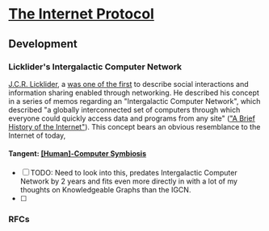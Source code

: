 # [The Internet Protocol](/docs/Internet-Protocol/index.md)

## Development

### Licklider's Intergalactic Computer Network

[J.C.R. Licklider](https://en.wikipedia.org/wiki/J._C._R._Licklider), a  [was one of the first](https://www.internetsociety.org/internet/history-internet/brief-history-internet/) to describe social interactions and information sharing enabled through networking. He described his concept in a series of memos regarding an "Intergalactic Computer Network", which described "a globally interconnected set of computers through which everyone could quickly access data and programs from any site" (["A Brief History of the Internet"](https://www.internetsociety.org/internet/history-internet/brief-history-internet/#JCRL62)). This concept bears an obvious resemblance to the Internet of today, 

#### Tangent: [[Human]-Computer Symbiosis](https://en.wikipedia.org/wiki/Man–Computer_Symbiosis)
- [ ] TODO: Need to look into this, predates Intergalactic Computer Network by 2 years and fits even more directly in with a lot of my thoughts on Knowledgeable Graphs than the IGCN.
- [ ] 
### RFCs
